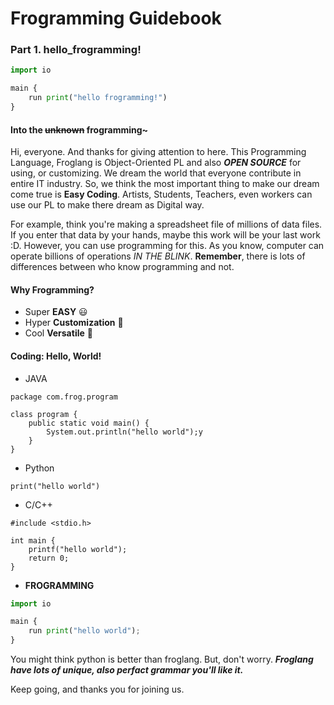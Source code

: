 # Frogramming Guidebook
### Part 1. hello_frogramming! 

``` python
import io

main {
    run print("hello frogramming!")
}
```

#### Into the ~~unknown~~ frogramming~
Hi, everyone. And thanks for giving attention to here. 
This Programming Language, Froglang is Object-Oriented PL and also 
***OPEN SOURCE*** for using, or customizing. We dream the world that
everyone contribute in entire IT industry. So, we think the most 
important thing to make our dream come true is **Easy Coding**. Artists,
Students, Teachers, even workers can use our PL to make there dream as 
Digital way.  
  
For example, think you're making a spreadsheet file of millions of data files. If you enter that data by your hands,
maybe this work will be your last work :D. However, you can use 
programming for this. As you know, computer can operate billions of operations *IN THE BLINK*. **Remember**, there is
lots of differences between who know programming and not.

#### Why Frogramming?

- Super **EASY** 😃
- Hyper **Customization** 👀
- Cool **Versatile** 💪

#### Coding: Hello, World!

- JAVA

```
package com.frog.program

class program {
    public static void main() {
        System.out.println("hello world");y
    }
}
```

- Python

```
print("hello world")
```

- C/C++

```
#include <stdio.h>

int main {
    printf("hello world");
    return 0;
}
```

- **FROGRAMMING**

``` python
import io

main {
    run print("hello world");
}
```

You might think python is better than froglang. But, don't worry.
***Froglang have lots of unique, also perfact grammar you'll like it.***


Keep going, and thanks you for joining us.

